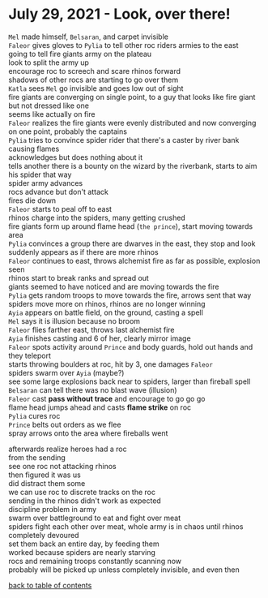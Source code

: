 # July 29, 2021 - Look, over there!

`Mel` made himself, `Belsaran`, and carpet invisible  
`Faleor` gives gloves to `Pylia` to tell other roc riders armies to the east  
going to tell fire giants army on the plateau  
look to split the army up  
encourage roc to screech and scare rhinos forward  
shadows of other rocs are starting to go over them  
`Katla` sees `Mel` go invisible and goes low out of sight  
fire giants are converging on single point, to a guy that looks like fire giant but not dressed like one  
seems like actually on fire  
`Faleor` realizes the fire giants were evenly distributed and now converging on one point, probably the captains  
`Pylia` tries to convince spider rider that there's a caster by river bank causing flames  
acknowledges but does nothing about it  
tells another there is a bounty on the wizard by the riverbank, starts to aim his spider that way  
spider army advances  
rocs advance but don't attack  
fires die down  
`Faleor` starts to peal off to east  
rhinos charge into the spiders, many getting crushed  
fire giants form up around flame head (`the prince`), start moving towards area  
`Pylia` convinces a group there are dwarves in the east, they stop and look  
suddenly appears as if there are more rhinos  
`Faleor` continues to east, throws alchemist fire as far as possible, explosion seen  
rhinos start to break ranks and spread out  
giants seemed to have noticed and are moving towards the fire  
`Pylia` gets random troops to move towards the fire, arrows sent that way  
spiders move more on rhinos, rhinos are no longer winning  
`Ayia` appears on battle field, on the ground, casting a spell  
`Mel` says it is illusion because no broom  
`Faleor` flies farther east, throws last alchemist fire  
`Ayia` finishes casting and 6 of her, clearly mirror image  
`Faleor` spots activity around `Prince` and body guards, hold out hands and they teleport  
starts throwing boulders at roc, hit by 3, one damages `Faleor`  
spiders swarm over `Ayia` (maybe?)  
see some large explosions back near to spiders, larger than fireball spell  
`Belsaran` can tell there was no blast wave (illusion)  
`Faleor` cast **pass without trace** and encourage to go go go  
flame head jumps ahead and casts **flame strike** on roc  
`Pylia` cures roc  
`Prince` belts out orders as we flee  
spray arrows onto the area where fireballs went  

afterwards realize heroes had a roc  
from the sending  
see one roc not attacking rhinos  
then figured it was us  
did distract them some  
we can use roc to discrete tracks on the roc  
sending in the rhinos didn't work as expected  
discipline problem in army  
swarm over battleground to eat and fight over meat  
spiders fight each other over meat, whole army is in chaos until rhinos completely devoured  
set them back an entire day, by feeding them  
worked because spiders are nearly starving  
rocs and remaining troops constantly scanning now  
probably will be picked up unless completely invisible, and even then  

[back to table of contents](/sessions/README.md)
